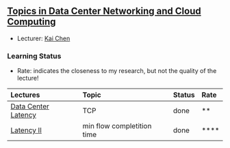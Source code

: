 ## [Topics in Data Center Networking and Cloud Computing](http://www.cse.ust.hk/~kaichen/courses/spring2013/comp6611/)

- Lecturer: [Kai Chen](http://www.cs.ust.hk/~kaichen/)

### Learning Status

- Rate: indicates the closeness to my research, but not the quality of the lecture!

| Lectures| Topic| Status| Rate|
|:-----|:-----|:-----|:-----|
|[Data Center Latency](http://www.cse.ust.hk/~kaichen/courses/spring2013/comp6611/lectures/D2TCP%20PPT.pdf)| TCP | done| ** |
|[Latency II](http://www.cse.ust.hk/~kaichen/courses/spring2013/comp6611/lectures/03-detail-sigcomm.pdf)| min flow completition time| done| ****|
